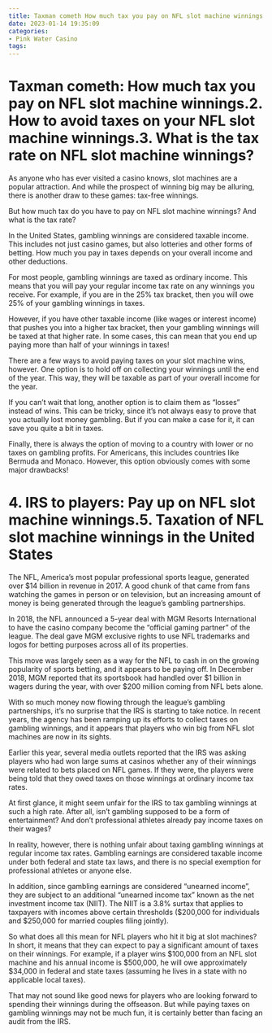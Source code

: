 ```yaml
---
title: Taxman cometh How much tax you pay on NFL slot machine winnings.2. How to avoid taxes on your NFL slot machine winnings.3. What is the tax rate on NFL slot machine winnings
date: 2023-01-14 19:35:09
categories:
- Pink Water Casino
tags:
---
```



#  Taxman cometh: How much tax you pay on NFL slot machine winnings.2. How to avoid taxes on your NFL slot machine winnings.3. What is the tax rate on NFL slot machine winnings?

As anyone who has ever visited a casino knows, slot machines are a popular attraction. And while the prospect of winning big may be alluring, there is another draw to these games: tax-free winnings.

But how much tax do you have to pay on NFL slot machine winnings? And what is the tax rate?

In the United States, gambling winnings are considered taxable income. This includes not just casino games, but also lotteries and other forms of betting. How much you pay in taxes depends on your overall income and other deductions.

For most people, gambling winnings are taxed as ordinary income. This means that you will pay your regular income tax rate on any winnings you receive. For example, if you are in the 25% tax bracket, then you will owe 25% of your gambling winnings in taxes.

However, if you have other taxable income (like wages or interest income) that pushes you into a higher tax bracket, then your gambling winnings will be taxed at that higher rate. In some cases, this can mean that you end up paying more than half of your winnings in taxes!

There are a few ways to avoid paying taxes on your slot machine wins, however. One option is to hold off on collecting your winnings until the end of the year. This way, they will be taxable as part of your overall income for the year.

If you can’t wait that long, another option is to claim them as “losses” instead of wins. This can be tricky, since it’s not always easy to prove that you actually lost money gambling. But if you can make a case for it, it can save you quite a bit in taxes.

Finally, there is always the option of moving to a country with lower or no taxes on gambling profits. For Americans, this includes countries like Bermuda and Monaco. However, this option obviously comes with some major drawbacks!

# 4. IRS to players: Pay up on NFL slot machine winnings.5. Taxation of NFL slot machine winnings in the United States

The NFL, America’s most popular professional sports league, generated over $14 billion in revenue in 2017. A good chunk of that came from fans watching the games in person or on television, but an increasing amount of money is being generated through the league’s gambling partnerships.

In 2018, the NFL announced a 5-year deal with MGM Resorts International to have the casino company become the “official gaming partner” of the league. The deal gave MGM exclusive rights to use NFL trademarks and logos for betting purposes across all of its properties.

This move was largely seen as a way for the NFL to cash in on the growing popularity of sports betting, and it appears to be paying off. In December 2018, MGM reported that its sportsbook had handled over $1 billion in wagers during the year, with over $200 million coming from NFL bets alone.

With so much money now flowing through the league’s gambling partnerships, it’s no surprise that the IRS is starting to take notice. In recent years, the agency has been ramping up its efforts to collect taxes on gambling winnings, and it appears that players who win big from NFL slot machines are now in its sights.

Earlier this year, several media outlets reported that the IRS was asking players who had won large sums at casinos whether any of their winnings were related to bets placed on NFL games. If they were, the players were being told that they owed taxes on those winnings at ordinary income tax rates.

At first glance, it might seem unfair for the IRS to tax gambling winnings at such a high rate. After all, isn’t gambling supposed to be a form of entertainment? And don’t professional athletes already pay income taxes on their wages?

In reality, however, there is nothing unfair about taxing gambling winnings at regular income tax rates. Gambling earnings are considered taxable income under both federal and state tax laws, and there is no special exemption for professional athletes or anyone else.

In addition, since gambling earnings are considered “unearned income”, they are subject to an additional “unearned income tax” known as the net investment income tax (NIIT). The NIIT is a 3.8% surtax that applies to taxpayers with incomes above certain thresholds ($200,000 for individuals and $250,000 for married couples filing jointly).

So what does all this mean for NFL players who hit it big at slot machines? In short, it means that they can expect to pay a significant amount of taxes on their winnings. For example, if a player wins $100,000 from an NFL slot machine and his annual income is $500,000, he will owe approximately $34,000 in federal and state taxes (assuming he lives in a state with no applicable local taxes).

That may not sound like good news for players who are looking forward to spending their winnings during the offseason. But while paying taxes on gambling winnings may not be much fun, it is certainly better than facing an audit from the IRS.